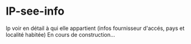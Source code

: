 # IP-see-info
Ip voir en détail à qui elle appartient (infos fournisseur d'accés, pays et localité habitée)
En cours de construction...
